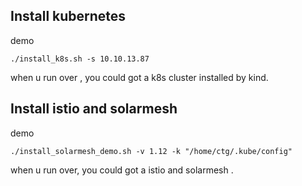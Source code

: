 ## Install kubernetes

demo
```shell
./install_k8s.sh -s 10.10.13.87
```

when u run over , you could got a k8s cluster installed by kind.


## Install istio and solarmesh

demo

```shell
./install_solarmesh_demo.sh -v 1.12 -k "/home/ctg/.kube/config"
```

when u run over, you could got a istio and solarmesh .


